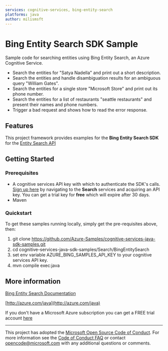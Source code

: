 ```yaml
---
services: cognitive-services, bing-entity-search
platforms: java
author: milismsft
---
```


# Bing Entity Search SDK Sample ##

Sample code for searching entities using Bing Entity Search, an Azure Cognitive Service.
- Search the entities for "Satya Nadella" and print out a short description.
- Search the entities and handle disambiguation results for an ambiguous query "William Gates".
- Search the entities for a single store "Microsoft Store" and print out its phone number.
- Search the entities for a list of restaurants "seattle restaurants" and present their names and phone numbers.
- Trigger a bad request and shows how to read the error response.


## Features

This project framework provides examples for the **Bing Entity Search SDK** for the [Entity Search API](https://azure.microsoft.com/en-us/services/cognitive-services/)

## Getting Started

### Prerequisites

- A cognitive services API key with which to authenticate the SDK's calls. [Sign up here](https://azure.microsoft.com/en-us/services/cognitive-services/directory/) by navigating to the **Search** services and acquiring an API key. You can get a trial key for **free** which will expire after 30 days.
- Maven

### Quickstart

To get these samples running locally, simply get the pre-requisites above, then:

1. git clone https://github.com/Azure-Samples/cognitive-services-java-sdk-samples.git
2. cd cognitive-services-java-sdk-samples/Search/BingEntitySearch
3. set env variable AZURE_BING_SAMPLES_API_KEY to your cognitive services API key.
4. mvn compile exec:java

## More information ##
[Bing Entity Search Documentation](https://docs.microsoft.com/en-us/azure/cognitive-services/bing-entities-search/)

[http://azure.com/java](http://azure.com/java)

If you don't have a Microsoft Azure subscription you can get a FREE trial account [here](http://go.microsoft.com/fwlink/?LinkId=330212)

---

This project has adopted the [Microsoft Open Source Code of Conduct](https://opensource.microsoft.com/codeofconduct/). For more information see the [Code of Conduct FAQ](https://opensource.microsoft.com/codeofconduct/faq/) or contact [opencode@microsoft.com](mailto:opencode@microsoft.com) with any additional questions or comments.